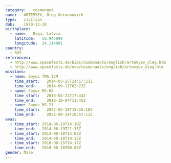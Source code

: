 ```yaml
---
category:	cosmonaut
name:	ARTEMYEV, Oleg Germanovich
type:	civilian
dob:	1970-12-28
birthplace:
  - name:	Riga, Latvia
    latitude:	56.945999
    longitude:	24.114901
country:
  - RUS
references:
  - http://www.spacefacts.de/bios/cosmonauts/english/artemyev_oleg.htm
  - http://www.spacefacts.de/eva/cosmonauts/english/artemyev_oleg.htm
missions:
  - name: Soyuz TMA-12M
    time_start:   2014-03-25T21:17:23Z
    time_end:     2014-09-11T02:23Z
  - name: Soyuz MS-08
    time_start:   2018-03-21T17:44Z
    time_end:     2018-10-04T11:45Z
  - name: Soyuz MS-21
    time_start:   2022-03-18T15:55:18Z
    time_end:     2022-09-29T10:57:11Z
evas:
  - time_start: 2014-06-19T14:10Z
    time_end:   2014-06-19T21:33Z
  - time_start: 2014-08-18T14:02Z
    time_end:   2014-08-18T19:13Z
  - time_start: 2018-08-15T16:17Z
    time_end:	2018-08-16T00:03Z
gender:	Male
---
```


